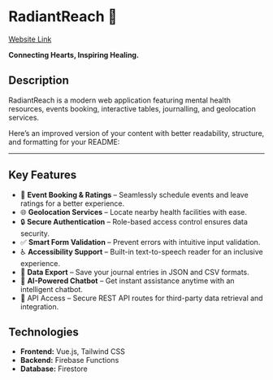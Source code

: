 # RadiantReach 🌟  

[Website Link](https://radiantreach.netlify.app/) 
  
**Connecting Hearts, Inspiring Healing.**

## Description  
RadiantReach is a modern web application featuring mental health resources, events booking, interactive tables, journalling, and geolocation services.

Here’s an improved version of your content with better readability, structure, and formatting for your README:  

---

## Key Features  

- 📅 **Event Booking & Ratings** – Seamlessly schedule events and leave ratings for a better experience.  
- 🌐 **Geolocation Services** – Locate nearby health facilities with ease.  
- 🔒 **Secure Authentication** – Role-based access control ensures data security.  
- ✅ **Smart Form Validation** – Prevent errors with intuitive input validation.  
- ♿ **Accessibility Support** – Built-in text-to-speech reader for an inclusive experience.  
- 📂 **Data Export** – Save your journal entries in JSON and CSV formats.  
- 🤖 **AI-Powered Chatbot** – Get instant assistance anytime with an intelligent chatbot.  
- 🔗 API Access – Secure REST API routes for third-party data retrieval and integration.

## Technologies  
- **Frontend:** Vue.js, Tailwind CSS  
- **Backend:** Firebase Functions  
- **Database:** Firestore  


